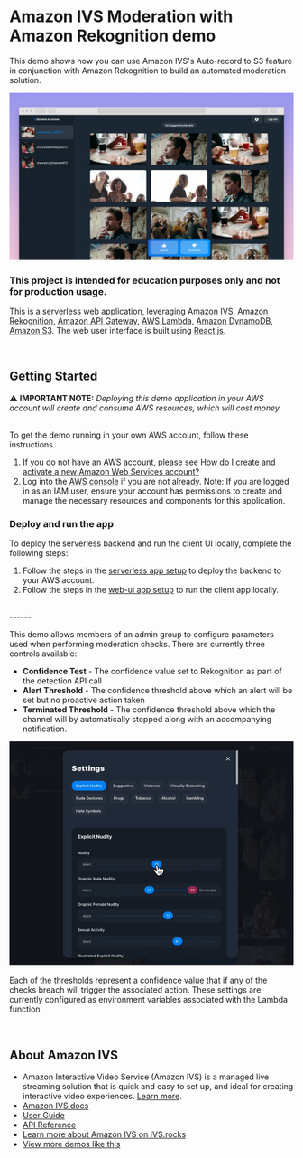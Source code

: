 # Amazon IVS Moderation with Amazon Rekognition demo

This demo shows how you can use Amazon IVS's Auto-record to S3 feature in conjunction with Amazon Rekognition to build an automated moderation solution.


<img src="ivs-demo.png" alt="Amazon IVS Moderation demo screenshot" />

### This project is intended for education purposes only and not for production usage.

This is a serverless web application, leveraging [Amazon IVS](https://aws.amazon.com/ivs/), [Amazon Rekognition](https://aws.amazon.com/rekognition/), [Amazon API Gateway](https://aws.amazon.com/api-gateway/), [AWS Lambda](https://aws.amazon.com/lambda/), [Amazon DynamoDB](https://aws.amazon.com/dynamodb), [Amazon S3](https://aws.amazon.com/s3/). 
The web user interface is built using [React.js](https://reactjs.org/).

<br>

## Getting Started

⚠️ **IMPORTANT NOTE:** *Deploying this demo application in your AWS account will create and consume AWS resources, which will cost money.*

<br>
To get the demo running in your own AWS account, follow these instructions.

1. If you do not have an AWS account, please see [How do I create and activate a new Amazon Web Services account?](https://aws.amazon.com/premiumsupport/knowledge-center/create-and-activate-aws-account/)
2. Log into the [AWS console](https://console.aws.amazon.com/) if you are not already. Note: If you are logged in as an IAM user, ensure your account has permissions to create and manage the necessary resources and components for this application.

### Deploy and run the app

To deploy the serverless backend and run the client UI locally, complete the following steps:

1. Follow the steps in the [serverless app setup](./serverless) to deploy the backend to your AWS account.
2. Follow the steps in the [web-ui app setup](./web-ui) to run the client app locally.


<br>
------

This demo allows members of an admin group to configure parameters used when performing moderation checks. There are currently three controls available:
- **Confidence Test** - The confidence value set to Rekognition as part of the detection API call
- **Alert Threshold** - The confidence threshold above which an alert will be set but no proactive action taken
- **Terminated Threshold** - The confidence threshold above which the channel will by automatically stopped along with an accompanying notification.

<img src="ivs-settings-modal-demo.gif" alt="Amazon IVS Moderation demo gif: settings modal" />

Each of the thresholds represent a confidence value that if any of the checks breach will trigger the associated action. These settings are currently configured as environment variables associated with the Lambda function.

<br>

## About Amazon IVS
* Amazon Interactive Video Service (Amazon IVS) is a managed live streaming solution that is quick and easy to set up, and ideal for creating interactive video experiences. [Learn more](https://aws.amazon.com/ivs/).
* [Amazon IVS docs](https://docs.aws.amazon.com/ivs/)
* [User Guide](https://docs.aws.amazon.com/ivs/latest/userguide/)
* [API Reference](https://docs.aws.amazon.com/ivs/latest/APIReference/)
* [Learn more about Amazon IVS on IVS.rocks](https://ivs.rocks/)
* [View more demos like this](https://ivs.rocks/examples)

